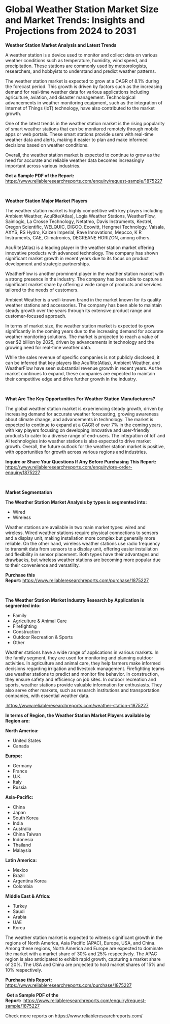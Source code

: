 <p><h1>Global Weather Station Market Size and Market Trends: Insights and Projections from 2024 to 2031</h1></p><p><strong>Weather Station Market Analysis and Latest Trends</strong></p>
<p><p>A weather station is a device used to monitor and collect data on various weather conditions such as temperature, humidity, wind speed, and precipitation. These stations are commonly used by meteorologists, researchers, and hobbyists to understand and predict weather patterns.</p><p>The weather station market is expected to grow at a CAGR of 8.1% during the forecast period. This growth is driven by factors such as the increasing demand for real-time weather data for various applications including agriculture, aviation, and disaster management. Technological advancements in weather monitoring equipment, such as the integration of Internet of Things (IoT) technology, have also contributed to the market growth.</p><p>One of the latest trends in the weather station market is the rising popularity of smart weather stations that can be monitored remotely through mobile apps or web portals. These smart stations provide users with real-time weather data and alerts, making it easier to plan and make informed decisions based on weather conditions.</p><p>Overall, the weather station market is expected to continue to grow as the need for accurate and reliable weather data becomes increasingly important across various industries.</p></p>
<p><strong>Get a Sample PDF of the Report:&nbsp;</strong> <a href="https://www.reliableresearchreports.com/enquiry/request-sample/1875227">https://www.reliableresearchreports.com/enquiry/request-sample/1875227</a></p>
<p>&nbsp;</p>
<p><strong>Weather Station Major Market Players</strong></p>
<p><p>The weather station market is highly competitive with key players including Ambient Weather, AcuRite(Atlas), Logia Weather Stations, WeatherFlow, Sainlogic, La Crosse Technology, Netatmo, Davis Instruments, Kestrel, Oregon Scientific, WELQUIC, DIGOO, Ecowitt, Hengmei Technology, Vaisala, AXYS, RS Hydro, Kaizen Imperial, Rave Innovations, Mepcco, K R Instruments, CAE, Climatronics, DEGREANE HORIZON, among others.</p><p>AcuRite(Atlas) is a leading player in the weather station market offering innovative products with advanced technology. The company has shown significant market growth in recent years due to its focus on product development and strategic partnerships.</p><p>WeatherFlow is another prominent player in the weather station market with a strong presence in the industry. The company has been able to capture a significant market share by offering a wide range of products and services tailored to the needs of customers.</p><p>Ambient Weather is a well-known brand in the market known for its quality weather stations and accessories. The company has been able to maintain steady growth over the years through its extensive product range and customer-focused approach.</p><p>In terms of market size, the weather station market is expected to grow significantly in the coming years due to the increasing demand for accurate weather monitoring solutions. The market is projected to reach a value of over $2 billion by 2025, driven by advancements in technology and the growing need for real-time weather data.</p><p>While the sales revenue of specific companies is not publicly disclosed, it can be inferred that key players like AcuRite(Atlas), Ambient Weather, and WeatherFlow have seen substantial revenue growth in recent years. As the market continues to expand, these companies are expected to maintain their competitive edge and drive further growth in the industry.</p></p>
<p>&nbsp;</p>
<p><strong>What Are The Key Opportunities For Weather Station Manufacturers?</strong></p>
<p><p>The global weather station market is experiencing steady growth, driven by increasing demand for accurate weather forecasting, growing awareness about climate change, and advancements in technology. The market is expected to continue to expand at a CAGR of over 7% in the coming years, with key players focusing on developing innovative and user-friendly products to cater to a diverse range of end-users. The integration of IoT and AI technologies into weather stations is also expected to drive market growth. Overall, the future outlook for the weather station market is positive, with opportunities for growth across various regions and industries.</p></p>
<p><strong>Inquire or Share Your Questions If Any Before Purchasing This Report:</strong> <a href="https://www.reliableresearchreports.com/enquiry/pre-order-enquiry/1875227">https://www.reliableresearchreports.com/enquiry/pre-order-enquiry/1875227</a></p>
<p>&nbsp;</p>
<p><strong>Market Segmentation</strong></p>
<p><strong>The Weather Station Market Analysis by types is segmented into:</strong></p>
<p><ul><li>Wired</li><li>Wireless</li></ul></p>
<p><p>Weather stations are available in two main market types: wired and wireless. Wired weather stations require physical connections to sensors and a display unit, making installation more complex but generally more reliable. On the other hand, wireless weather stations use radio frequency to transmit data from sensors to a display unit, offering easier installation and flexibility in sensor placement. Both types have their advantages and drawbacks, but wireless weather stations are becoming more popular due to their convenience and versatility.</p></p>
<p><strong>Purchase this Report:&nbsp;</strong><a href="https://www.reliableresearchreports.com/purchase/1875227">https://www.reliableresearchreports.com/purchase/1875227</a></p>
<p>&nbsp;</p>
<p><strong>The Weather Station Market Industry Research by Application is segmented into:</strong></p>
<p><ul><li>Family</li><li>Agriculture & Animal Care</li><li>Firefighting</li><li>Construction</li><li>Outdoor Recreation & Sports</li><li>Other</li></ul></p>
<p><p>Weather stations have a wide range of applications in various markets. In the family segment, they are used for monitoring and planning outdoor activities. In agriculture and animal care, they help farmers make informed decisions regarding irrigation and livestock management. Firefighting teams use weather stations to predict and monitor fire behavior. In construction, they ensure safety and efficiency on job sites. In outdoor recreation and sports, weather stations provide valuable information for enthusiasts. They also serve other markets, such as research institutions and transportation companies, with essential weather data.</p></p>
<p><a href="https://www.reliableresearchreports.com/weather-station-r1875227">&nbsp;https://www.reliableresearchreports.com/weather-station-r1875227</a></p>
<p><strong>In terms of Region, the Weather Station Market Players available by Region are:</strong></p>
<p>
    <p> <strong> North America: </strong>
        <ul>
            <li>United States</li>
            <li>Canada</li>
        </ul>
        </p> 
    <p> <strong> Europe: </strong>
        <ul>
            <li>Germany</li>
            <li>France</li>
            <li>U.K.</li>
            <li>Italy</li>
            <li>Russia</li>
        </ul>
        </p> 
    <p> <strong> Asia-Pacific: </strong>
        <ul>
            <li>China</li>
            <li>Japan</li>
            <li>South Korea</li>
            <li>India</li>
            <li>Australia</li>
            <li>China Taiwan</li>
            <li>Indonesia</li>
            <li>Thailand</li>
            <li>Malaysia</li>
        </ul>
        </p> 
    <p> <strong> Latin America: </strong>
        <ul>
            <li>Mexico</li>
            <li>Brazil</li>
            <li>Argentina Korea</li>
            <li>Colombia</li>
        </ul>
        </p> 
    <p> <strong> Middle East & Africa: </strong>
        <ul>
            <li>Turkey</li>
            <li>Saudi</li>
            <li>Arabia</li>
            <li>UAE</li>
            <li>Korea</li>
        </ul>
    </p>
    </p>
<p><p>The weather station market is expected to witness significant growth in the regions of North America, Asia Pacific (APAC), Europe, USA, and China. Among these regions, North America and Europe are expected to dominate the market with a market share of 30% and 25% respectively. The APAC region is also anticipated to exhibit rapid growth, capturing a market share of 20%. The USA and China are projected to hold market shares of 15% and 10% respectively.</p></p>
<p><strong>Purchase this Report: </strong><a href="https://www.reliableresearchreports.com/purchase/1875227">https://www.reliableresearchreports.com/purchase/1875227</a></p>
<p>&nbsp;<strong>Get a Sample PDF of the Report:&nbsp;&nbsp;</strong><a href="https://www.reliableresearchreports.com/enquiry/request-sample/1875227">https://www.reliableresearchreports.com/enquiry/request-sample/1875227</a></p>
<p><strong></strong></p>
<p>Check more reports on https://www.reliableresearchreports.com/</p>